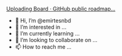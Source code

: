 [Uploading Board · GitHub public roadmap…]()
- 👋 Hi, I’m @emirtesnbd
- 👀 I’m interested in ...
- 🌱 I’m currently learning ...
- 💞️ I’m looking to collaborate on ...
- 📫 How to reach me ...

<!---
emirtesnbd/emirtesnbd is a ✨ special ✨ repository because its `README.md` (this file) appears on your GitHub profile.
You can click the Preview link to take a look at your changes.
--->
